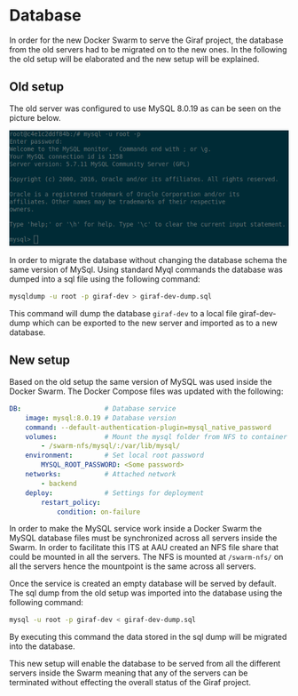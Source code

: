 # Database

In order for the new Docker Swarm to serve the Giraf project, the database from the old servers had to be migrated on to the new ones. In the following the old setup will be elaborated and the new setup will be explained.

## Old setup

The old server was configured to use MySQL 8.0.19 as can be seen on the picture below.

![MySQL Version](../images/OldMysql.png "MySQL Version")

In order to migrate the database without changing the database schema the same version of MySql.
Using standard Myql commands the database was dumped into a sql file using the following command:

```bash
mysqldump -u root -p giraf-dev > giraf-dev-dump.sql
```

This command will dump the database `giraf-dev` to a local file giraf-dev-dump which can be exported to the new server and imported as to a new database.

## New setup

Based on the old setup the same version of MySQL was used inside the Docker Swarm. The Docker Compose files was updated with the following:

```yaml
DB:                     # Database service
    image: mysql:8.0.19 # Database version
    command: --default-authentication-plugin=mysql_native_password
    volumes:            # Mount the mysql folder from NFS to container
        - /swarm-nfs/mysql/:/var/lib/mysql/
    environment:        # Set local root password
        MYSQL_ROOT_PASSWORD: <Some password>
    networks:           # Attached network
        - backend
    deploy:             # Settings for deployment
        restart_policy:
            condition: on-failure
```

In order to make the MySQL service work inside a Docker Swarm the MySQL database files must be synchronized across all servers inside the Swarm. In order to facilitate this ITS at AAU created an NFS file share that could be mounted in all the servers. The NFS is mounted at `/swarm-nfs/` on all the servers hence the mountpoint is the same across all servers.

Once the service is created an empty database will be served by default. The sql dump from the old setup was imported into the database using the following command:

```bash
mysql -u root -p giraf-dev < giraf-dev-dump.sql
```

By executing this command the data stored in the sql dump will be migrated into the database.

This new setup will enable the database to be served from all the different servers inside the Swarm meaning that any of the servers can be terminated without effecting the overall status of the Giraf project.